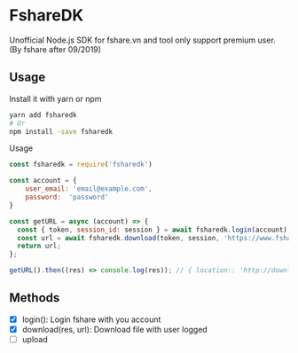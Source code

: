 # FshareDK

Unofficial Node.js SDK for fshare.vn and tool only support premium user. (By fshare after 09/2019)


## Usage

Install it with yarn or npm

```bash
yarn add fsharedk
# Or
npm install -save fsharedk
```

Usage 

```javascript
const fsharedk = require('fsharedk')

const account = {
    user_email: 'email@example.com',
    password:  'password'
}

const getURL = async (account) => {
  const { token, session_id: session } = await fsharedk.login(account);
  const url = await fsharedk.download(token, session, 'https://www.fshare.vn/file/xxxx...');
  return url;
};

getURL().then((res) => console.log(res)); // { location:: 'http://download.fshare.vn/dl/xxx...' }

```

## Methods

- [x] login(): Login fshare with you account
- [x] download(res, url): Download file with user logged
- [ ] upload
